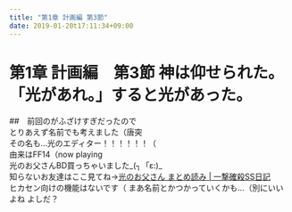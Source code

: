 ```yaml
---
title: "第1章 計画編 第3節"
date: 2019-01-20t17:11:34+09:00
---
```

# 第1章 計画編　第3節 神は仰せられた。「光があれ。」すると光があった。
##　前回のがふざけすぎだったので  
とりあえず名前でも考えました（唐突  
その名も...光のエディター！！！！！！（  
由来はFF14（now playing  
光のお父さんBD買っちゃいました_(┐「ε:)_  
知らないお友達はここ見てね→[光のお父さん まとめ読み | 一撃確殺SS日記](http://sumimarudan.blog7.fc2.com/blog-entry-2019.html)  
ヒカセン向けの機能はないです（
まあ名前とかつかっていくかも...（別にいいよね よしだ？
